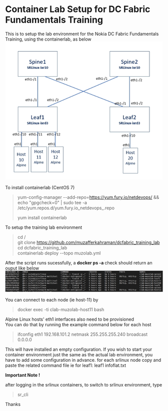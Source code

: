 <h1>Container Lab Setup for DC Fabric Fundamentals Training</h1>

This is to setup the lab environment for the Nokia DC Fabric Fundamentals Training, using the containerlab, as below
![](schema.jpg)


To install containerlab (CentOS 7)
> yum-config-manager --add-repo=https://yum.fury.io/netdevops/ && echo "gpgcheck=0" | 
> sudo tee -a /etc/yum.repos.d/yum.fury.io_netdevops_.repo <br>
>
> yum install containerlab

To setup the training lab environment
> cd / <br>
> git clone https://github.com/muzafferkahraman/dcfabric_training_lab <br>
> cd dcfabric_training_lab <br>
> containerlab deploy --topo muzolab.yml <br>

After the script runs sucessfully, a  <b>docker ps -a </b> check should return an ouput like below
![](containers.jpg)


You can connect to each node (ie host-11) by 
> docker exec -ti clab-muzolab-host11 bash

Alpine Linux hosts' eth1 interfaces also need to be provisioned <br>
You can do that by running the example command below for each host

> ifconfig eth1 192.168.101.2 netmask 255.255.255.240 broadcast 0.0.0.0


This will have installed an empty configuration.
If you wish to start your container environment just the same as the actual lab environment, you have to add some configuration in advance.
for each srlinux node copy and paste the related command file
ie for leaf1: leaf1 infoflat.txt

<b>Important Note !</b> <br>

after logging in the srlinux containers, to switch to srlinux environment, type
>sr_cli

Thanks 







